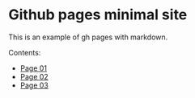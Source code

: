 # Github pages minimal site

This is an example of gh pages with markdown.

Contents:

* [Page 01](page01.html)
* [Page 02](page02.html)
* [Page 03](page03.html)
